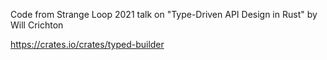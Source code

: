 Code from Strange Loop 2021 talk on "Type-Driven API Design in Rust" by Will Crichton



https://crates.io/crates/typed-builder


